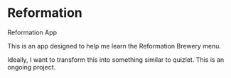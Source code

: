 # Reformation
Reformation App


This is an app designed to help me learn the Reformation Brewery menu.

Ideally, I want to transform this into something similar to quizlet. This is an ongoing project. 
